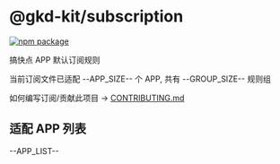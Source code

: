 # @gkd-kit/subscription

<p>
  <a href="https://www.npmjs.com/package/@gkd-kit/subscription"><img src="https://img.shields.io/npm/v/@gkd-kit/subscription.svg" alt="npm package"></a>
</p>

搞快点 APP 默认订阅规则

当前订阅文件已适配 --APP_SIZE-- 个 APP, 共有 --GROUP_SIZE-- 规则组

如何编写订阅/贡献此项目 -> [CONTRIBUTING.md](./CONTRIBUTING.md)

## 适配 APP 列表

--APP_LIST--
